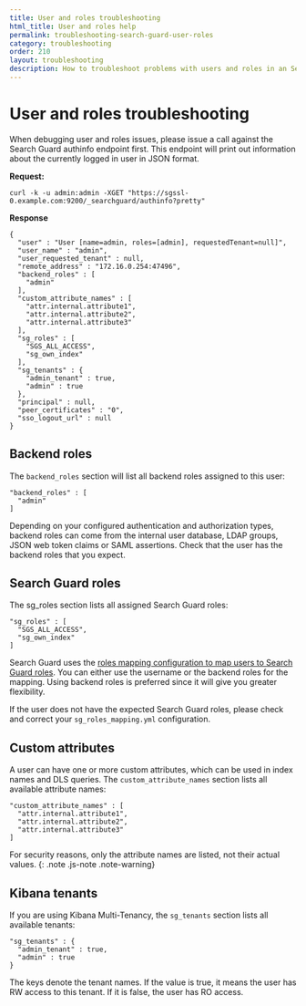 ```yaml
---
title: User and roles troubleshooting
html_title: User and roles help
permalink: troubleshooting-search-guard-user-roles
category: troubleshooting
order: 210
layout: troubleshooting
description: How to troubleshoot problems with users and roles in an Search Guard secured Elasticsearch cluster.
---
```


<!--- Copyright 2022 floragunn GmbH -->

# User and roles troubleshooting

When debugging user and roles issues, please issue a call against the Search Guard authinfo endpoint first. This endpoint will print out information about the currently logged in user in JSON format.

**Request:**

```
curl -k -u admin:admin -XGET "https://sgssl-0.example.com:9200/_searchguard/authinfo?pretty"
```

**Response**

```
{
  "user" : "User [name=admin, roles=[admin], requestedTenant=null]",
  "user_name" : "admin",
  "user_requested_tenant" : null,
  "remote_address" : "172.16.0.254:47496",
  "backend_roles" : [
    "admin"
  ],
  "custom_attribute_names" : [
    "attr.internal.attribute1",
    "attr.internal.attribute2",
    "attr.internal.attribute3"
  ],
  "sg_roles" : [
    "SGS_ALL_ACCESS",
    "sg_own_index"
  ],
  "sg_tenants" : {
    "admin_tenant" : true,
    "admin" : true
  },
  "principal" : null,
  "peer_certificates" : "0",
  "sso_logout_url" : null
}
```

## Backend roles

The `backend_roles` section will list all backend roles assigned to this user:

```
"backend_roles" : [
  "admin"
]
```

Depending on your configured authentication and authorization types, backend roles can come from the internal user database, LDAP groups, JSON web token claims or SAML assertions. Check that the user has the backend roles that you expect.

## Search Guard roles

The sg_roles section lists all assigned Search Guard roles:

```
"sg_roles" : [
  "SGS_ALL_ACCESS",
  "sg_own_index"
]
```

Search Guard uses the [roles mapping configuration to map users to Search Guard roles](../_docs_roles_permissions/configuration_roles_mapping.md). You can either use the username or the backend roles for the mapping. Using backend roles is preferred since it will give you greater flexibility.

If the user does not have the expected Search Guard roles, please check and correct your `sg_roles_mapping.yml` configuration.

## Custom attributes

A user can have one or more custom attributes, which can be used in index names and DLS queries. The `custom_attribute_names` section lists all available attribute names:

```
"custom_attribute_names" : [
  "attr.internal.attribute1",
  "attr.internal.attribute2",
  "attr.internal.attribute3"
]
```

For security reasons, only the attribute names are listed, not their actual values.
{: .note .js-note .note-warning}

## Kibana tenants

If you are using Kibana Multi-Tenancy, the `sg_tenants` section lists all available tenants:

```
"sg_tenants" : {
  "admin_tenant" : true,
  "admin" : true
}
```

The keys denote the tenant names. If the value is true, it means the user has RW access to this tenant. If it is false, the user has RO access.